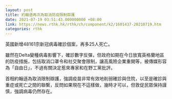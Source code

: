 ```yaml
---
layout: post
title: 約翰遜再次為取消防疫限制辯護
date: 2021-07-19 03:51:43.000000000 +08:00
link: https://news.rthk.hk/rthk/ch/component/k2/1601437-20210719.htm
categories: rthk
---
```


英國新增48161宗新冠病毒確診個案，再多25人死亡。

雖然在Delta變種病毒影響下，確診數字反彈，但政府如期在今日放寬英格蘭地區的防疫措施，包括取消口罩令和社交聚會限制，讓高風險企業重開等，被傳媒形容為「自由日」，不過有關決定惹來專家和在野工黨批評。

首相約翰遜為取消限制辯護，強調疫苗非常有效地削弱確診與住院，以至是確診與重症或死亡之間的聯繫，反問如果現在不這樣做，幾時才可以，但敦促民眾保持謹慎，強調病毒仍然存在。
